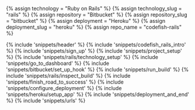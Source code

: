 {% assign technology = "Ruby on Rails" %}
{% assign technology_slug = "rails" %}
{% assign repository = "Bitbucket" %}
{% assign repository_slug = "bitbucket" %}
{% assign deployment = "Heroku" %}
{% assign deployment_slug = "heroku" %}
{% assign repo_name = "codefish-rails" %}

{% include 'snippets/header' %}
{% include 'snippets/codefish_rails_intro' %}
{% include 'snippets/sign_up' %}
{% include 'snippets/project_setup' %}
{% include 'snippets/rails/technology_setup' %}
{% include 'snippets/go_to_dashboard' %}
{% include 'snippets/bitbucket/set_up_hook' %}
{% include 'snippets/run_build' %}
{% include 'snippets/rails/inspect_build' %}
{% include 'snippets/finish_road_to_success' %}
{% include 'snippets/configure_deployment' %}
{% include 'snippets/heroku/setup_app' %}
{% include 'snippets/deployment_and_end' %}
{% include 'snippets/urls' %}
